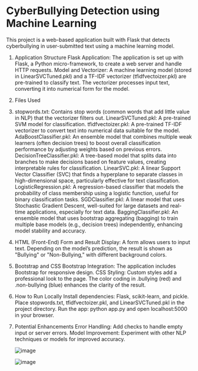 # CyberBullying Detection using Machine Learning

This project is a web-based application built with Flask that detects cyberbullying in user-submitted text using a machine learning model.

1. Application Structure
   Flask Application: The application is set up with Flask, a Python micro-framework, to create a web server and handle HTTP requests.
   Model and Vectorizer: A machine learning model (stored in LinearSVCTuned.pkl) and a TF-IDF vectorizer (tfidfvectoizer.pkl) are pre-trained to classify text. The vectorizer processes input text, converting it 
   into numerical form for the model.
2. Files Used
3. stopwords.txt: Contains stop words (common words that add little value in NLP) that the vectorizer filters out.
   LinearSVCTuned.pkl: A pre-trained SVM model for classification.
   tfidfvectoizer.pkl: A pre-trained TF-IDF vectorizer to convert text into numerical data suitable for the model.
   AdaBoostClassifier.pkl: An ensemble model that combines multiple weak learners (often decision trees) to boost overall classification performance by adjusting weights based on previous errors.
   DecisionTreeClassifier.pkl: A tree-based model that splits data into branches to make decisions based on feature values, creating interpretable rules for classification.
   LinearSVC.pkl: A linear Support Vector Classifier (SVC) that finds a hyperplane to separate classes in high-dimensional space, particularly effective for text classification.
   LogisticRegression.pkl: A regression-based classifier that models the probability of class membership using a logistic function, useful for binary classification tasks.
   SGDClassifier.pkl: A linear model that uses Stochastic Gradient Descent, well-suited for large datasets and real-time applications, especially for text data.
   BaggingClassifier.pkl: An ensemble model that uses bootstrap aggregating (bagging) to train multiple base models (e.g., decision trees) independently, enhancing model stability and accuracy.

5. HTML (Front-End)
   Form and Result Display:
A form allows users to input text.
   Depending on the model’s prediction, the result is shown as "Bullying" or "Non-Bullying," with different background colors.
6. Bootstrap and CSS
   Bootstrap Integration: The application includes Bootstrap for responsive design.
   CSS Styling: Custom styles add a professional look to the page. The color coding in .bullying (red) and .non-bullying (blue) enhances the clarity of the result.
7. How to Run Locally
   Install dependencies: Flask, scikit-learn, and pickle.
   Place stopwords.txt, tfidfvectoizer.pkl, and LinearSVCTuned.pkl in the project directory.
   Run the app: python app.py and open localhost:5000 in your browser.
8. Potential Enhancements
   Error Handling: Add checks to handle empty input or server errors.
   Model Improvement: Experiment with other NLP techniques or models for improved accuracy.

   ![image](https://github.com/user-attachments/assets/090b3e4d-f794-4747-9063-489f3db5170e)

   ![image](https://github.com/user-attachments/assets/8c332f9f-bec1-4be9-9af1-f6e2aeb15e06)


